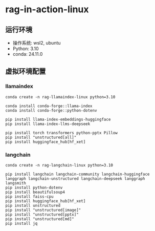 # rag-in-action-linux

## 运行环境

- 操作系统: wsl2, ubuntu
- Python: 3.10
- conda: 24.11.0

## 虚拟环境配置

### llamaindex
```base
conda create -n rag-llamaindex-linux python=3.10

conda install conda-forge::llama-index
conda install conda-forge::python-dotenv

pip install llama-index-embeddings-huggingface
pip install llama-index-llms-deepseek

pip install torch transformers python-pptx Pillow
pip install "unstructured[all]"
pip install huggingface_hub[hf_xet]
```

### langchain
```base
conda create -n rag-langchain-linux python=3.10

pip install langchain langchain-community langchain-huggingface langgraph langchain-unstructured langchain-deepseek langgraph langsmith
pip install python-dotenv
pip install beautifulsoup4
pip install faiss-cpu
pip install huggingface_hub[hf_xet]
pip install unstructured
pip install "unstructured[image]"
pip install "unstructured[pptx]"
pip install "unstructured[md]"
pip install jq

```